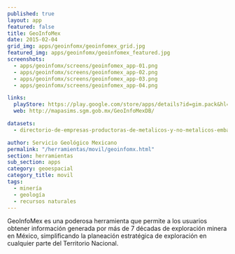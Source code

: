 ```yaml
---
published: true
layout: app
featured: false
title: GeoInfoMex
date: 2015-02-04
grid_img: apps/geoinfomx/geoinfomex_grid.jpg
featured_img: apps/geoinfomx/geoinfomex_featured.jpg
screenshots:
  - apps/geoinfomx/screens/geoinfomex_app-01.png
  - apps/geoinfomx/screens/geoinfomex_app-02.png
  - apps/geoinfomx/screens/geoinfomex_app-03.png
  - apps/geoinfomx/screens/geoinfomex_app-04.png

links:
  playStore: https://play.google.com/store/apps/details?id=gim.pack&hl=es_419
  web: http://mapasims.sgm.gob.mx/GeoInfoMexDB/

datasets:
  - directorio-de-empresas-productoras-de-metalicos-y-no-metalicos-embajadas-instituciones-superior

author: Servicio Geológico Mexicano
permalink: "/herramientas/movil/geoinfomx.html"
section: herramientas
sub_section: apps
category: geoespacial
category_title: movil
tags:
  - minería
  - geología
  - recursos naturales
---
```


GeoInfoMex es una poderosa herramienta que permite a los usuarios obtener información generada por más de 7 décadas de exploración minera en México, simplificando la planeación estratégica de exploración en cualquier parte del Territorio Nacional.
